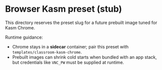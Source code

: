 # Browser Kasm preset (stub)

This directory reserves the preset slug for a future prebuilt image tuned for Kasm Chrome.

Runtime guidance:
- Chrome stays in a **sidecar** container; pair this preset with `templates/classroom-kasm-chrome`.
- Prebuilt images can shrink cold starts when bundled with an app stack, but credentials like `VNC_PW` must be supplied at runtime.
